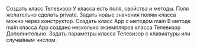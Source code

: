Создать класс Телевизор
У класса есть поля, свойства и методы. Поля желательно сделать private.
Задать новые значения полям класса можно через конструктор.
Создать класс App с методом main
В методе main класса App создано несколько экземпляров класса Телевизор
Дополнительно. Задать параметры класса Телевизор с клавиатуры или случайным числом.
